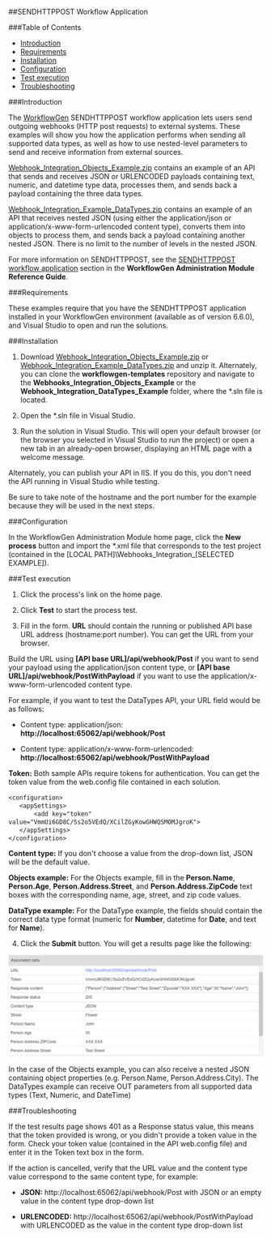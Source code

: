 ##SENDHTTPPOST Workflow Application

###Table of Contents

- [Introduction](#introduction)
- [Requirements](#requirements)
- [Installation](#installation)
- [Configuration](#configuration)
- [Test execution](#test-execution)
- [Troubleshooting](#troubleshooting)

<a id="introduction"></a>
###Introduction

The [WorkflowGen](https://www.workflowgen.com/) SENDHTTPPOST workflow application lets users send outgoing webhooks (HTTP post requests) to external systems. These examples will show you how the application performs when sending all supported data types, as well as how to use nested-level parameters to send and receive information from external sources.

[Webhook_Integration_Objects_Example.zip](samples/Webhook_Integration_Objects_Example.zip) contains an example of an API that sends and receives JSON or URLENCODED payloads containing text, numeric, and datetime type data, processes them, and sends back a payload containing the three data types.

[Webhook_Integration_Example_DataTypes.zip](samples/Webhook_Integration_DataTypes_Example.zip) contains an example of an API that receives nested JSON (using either the application/json or application/x-www-form-urlencoded content type), converts them into objects to process them, and sends back a payload containing another nested JSON. There is no limit to the number of levels in the nested JSON.

For more information on SENDHTTPPOST, see the [SENDHTTPPOST workflow application](http://bit.ly/2jrl6bX) section in the **WorkflowGen Administration Module Reference Guide**.

<a id="requirements"></a>
###Requirements

These examples require that you have the SENDHTTPPOST application installed in your WorkflowGen environment (available as of version 6.6.0), and Visual Studio to open and run the solutions.

<a id="installation"></a>
###Installation

1. Download [Webhook_Integration_Objects_Example.zip](samples/Webhook_Integration_Objects_Example.zip) or [Webhook_Integration_Example_DataTypes.zip](samples/Webhook_Integration_DataTypes_Example.zip) and unzip it. Alternately, you can clone the **workflowgen-templates** repository and navigate to the **Webhooks_Integration_Objects_Example** or the **Webhook_Integration_DataTypes_Example** folder, where the *.sln file is located.


2. Open the *.sln file in Visual Studio.

3. Run the solution in Visual Studio. This will open your default browser (or the browser you selected in Visual Studio to run the project) or open a new tab in an already-open browser, displaying an HTML page with a welcome message. 

 Alternately, you can publish your API in IIS. If you do this, you don't need the API running in Visual Studio while testing.

 Be sure to take note of the hostname and the port number for the example because they will be used in the next steps.

<a id="configuration">
###Configuration

In the WorkflowGen Administration Module home page, click the **New process** button and import the *.xml file that corresponds to the test project (contained in the [LOCAL PATH]\Webhooks_Integration_[SELECTED EXAMPLE]).

<a id="test-execution"></a>
###Test execution

1. Click the process's link on the home page.

2. Click **Test** to start the process test.

3. Fill in the form. **URL** should contain the running or published API base URL address (hostname:port number). You can get the URL from your browser.


 Build the URL using **[API base URL]/api/webhook/Post** if you want to send your payload using the application/json content type, or **[API base URL]/api/webhook/PostWithPayload** if you want to use the application/x-www-form-urlencoded content type.
 
 For example, if you want to test the DataTypes API, your URL field would be as follows: 

  - Content type: application/json: **http:<span></span>//localhost:65062/api/webhook/Post**

  - Content type: application/x-www-form-urlencoded: **http:<span></span>//localhost:65062/api/webhook/PostWithPayload**

 **Token:** Both sample APIs require tokens for authentication. You can get the token value from the web.config file contained in each solution.

 ```
 <configuration>
 	<appSettings>
 		<add key="token" value="VmmUi6GD8C/Ss2o5VEdQ/XCilZGyKowGHWQSMOMJgroK">
 	</appSettings>
 </configuration>
 ```

 **Content type:** If you don't choose a value from the drop-down list, JSON will be the default value.

 **Objects example:** For the Objects example, fill in the **Person.Name**, **Person.Age**, **Person.Address.Street**, and **Person.Address.ZipCode** text boxes with the corresponding name, age, street, and zip code values.

 **DataType example:** For the DataType example, the fields should contain the correct data type format (numeric for **Number**, datetime for **Date**, and text for **Name**).

4. Click the **Submit** button. You will get a results page like the following:

 ![Results page](assets/result_page.png)

 In the case of the Objects example, you can also receive a nested JSON containing object properties (e.g. Person.Name, Person.Address.City). The DataTypes example can receive OUT parameters from all supported data types (Text, Numeric, and DateTime)

<a name="troubleshooting"></a>
###Troubleshooting

If the test results page shows 401 as a Response status value, this means that the token provided is wrong, or you didn't provide a token value in the form. Check your token value (contained in the API web.config file) and enter it in the Token text box in the form.

If the action is cancelled, verify that the URL value and the content type value correspond to the same content type, for example:

- **JSON:** http<span></span>://localhost:65062/api/webhook/Post with JSON or an empty value in the content type drop-down list

- **URLENCODED:** http:<span></span>//localhost:65062/api/webhook/PostWithPayload with URLENCODED as the value in the content type drop-down list 




